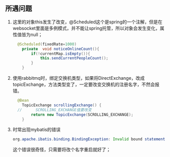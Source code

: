 ## 所遇问题

1. 这里的对象this发生了改变，@Scheduled这个是spring的一个注解，但是在websocket里面是多例模式，并不能让spring托管，所以对象会发生变化，属性值皆为null；

   ~~~java
     @Scheduled(fixedRate=1000)
       private  void noticeOnlineCount(){
           if(!currentMap.isEmpty()){
               this.sendCurrentPeopleCount();
           }
       }
   ~~~

2. 使用rabbitmq时，绑定交换机类型，如果将DirectExchange，改成topicExchange，方法类型变了，一定要改变交换机的注册名字，不然会报错。

   ~~~java
     @Bean
       TopicExchange scrollingExchange() {
     //      SCROLLING_EXCHANGE值要改变
           return new TopicExchange(SCROLLING_EXCHANGE);
       }
   ~~~

3. 时常出现mybatis的错误

   ~~~java 
   org.apache.ibatis.binding.BindingException: Invalid bound statement (not found): com.example.dao.mapper.ScrollingMapper.saveScrolling
   ~~~

   这个错误很奇怪，只需要将<mapper namespace>改个名字重启就好了；
